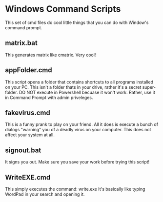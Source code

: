 # Windows Command Scripts


This set of cmd files do cool little things that you can do with Window's command prompt.

## matrix.bat
This generates matrix like cmatrix. Very cool!

## appFolder.cmd
This script opens a folder that contains shortcuts to all programs installed on your PC. This isn't a folder thats in your drive, rather it's a secret super-folder. DO NOT execute in Powershell becuase it won't work. Rather, use it in Command Prompt with admin priveleges.

## fakevirus.cmd
This is a funny prank to play on your friend. All it does is execute a bunch of dialogs "warning" you of a deadly virus on your computer. This does not affect your system at all.

## signout.bat
It signs you out. Make sure you save your work before trying this script!

## WriteEXE.cmd
This simply executes the command:
  write.exe
It's basically like typing WordPad in your search and opening it.
